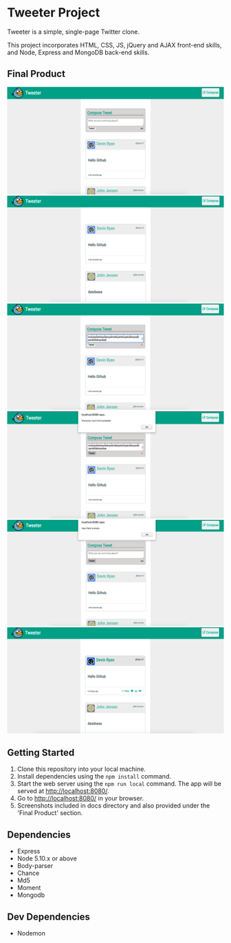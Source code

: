 # Tweeter Project

Tweeter is a simple, single-page Twitter clone.

This project incorporates HTML, CSS, JS, jQuery and AJAX front-end skills, and Node, Express and MongoDB back-end skills.

## Final Product
!["Compose toggle-show"](https://github.com/donaldma/tweetr/blob/master/docs/compose%20show.png)
!["Compose toggle-hide"](https://github.com/donaldma/tweetr/blob/master/docs/compose%20hidden.png)
!["Character counter"](https://github.com/donaldma/tweetr/blob/master/docs/character%20count%20.png)
!["Character count exceeded alert"](https://github.com/donaldma/tweetr/blob/master/docs/char%20count%20exceed.png)
!["Input empty alert"](https://github.com/donaldma/tweetr/blob/master/docs/input%20empty.png)
!["My attempt for a like feature"](https://github.com/donaldma/tweetr/blob/master/docs/fail%20like.png)

## Getting Started

1. Clone this repository into your local machine.
2. Install dependencies using the `npm install` command.
3. Start the web server using the `npm run local` command. The app will be served at <http://localhost:8080/>.
4. Go to <http://localhost:8080/> in your browser.
5. Screenshots included in docs directory and also provided under the 'Final Product' section.

## Dependencies

- Express
- Node 5.10.x or above
- Body-parser
- Chance
- Md5
- Moment
- Mongodb

## Dev Dependencies

- Nodemon
